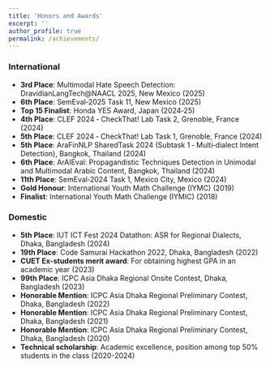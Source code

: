 ```yaml
---
title: 'Honors and Awards'
excerpt: ''
author_profile: true
permalink: /achievements/
---
```



### International

- **3rd Place**: Multimodal Hate Speech Detection: DravidianLangTech@NAACL 2025, New Mexico (2025)
- **6th Place**: SemEval‑2025 Task 11, New Mexico (2025)
- **Top 15 Finalist**: Honda YES Award, Japan (2024‑25)
- **4th Place**: CLEF 2024 ‑ CheckThat! Lab Task 2, Grenoble, France (2024)
- **5th Place**: CLEF 2024 ‑ CheckThat! Lab Task 1, Grenoble, France (2024)
- **5th Place**: AraFinNLP SharedTask 2024 (Subtask 1 ‑ Multi‑dialect Intent Detection), Bangkok, Thailand (2024)
- **6th Place**: ArAIEval: Propagandistic Techniques Detection in Unimodal and Multimodal Arabic Content, Bangkok, Thailand (2024)
- **11th Place**: SemEval‑2024 Task 1, Mexico City, Mexico (2024)
- **Gold Honour**: International Youth Math Challenge (IYMC) (2019)
- **Finalist**: International Youth Math Challenge (IYMIC) (2018)

### Domestic

- **5th Place**: IUT ICT Fest 2024 Datathon: ASR for Regional Dialects, Dhaka, Bangladesh (2024)
- **19th Place**: Code Samurai Hackathon 2022, Dhaka, Bangladesh (2022)
- **CUET Ex-students merit award**: For obtaining highest GPA in an academic year (2023)
- **99th Place**: ICPC Asia Dhaka Regional Onsite Contest, Dhaka, Bangladesh (2023)
- **Honorable Mention**: ICPC Asia Dhaka Regional Preliminary Contest, Dhaka, Bangladesh (2022)
- **Honorable Mention**: ICPC Asia Dhaka Regional Preliminary Contest, Dhaka, Bangladesh (2021)
- **Honorable Mention**: ICPC Asia Dhaka Regional Preliminary Contest, Dhaka, Bangladesh (2020)
- **Technical scholarship**: Academic excellence, position among top 50% students in the class (2020-2024)
